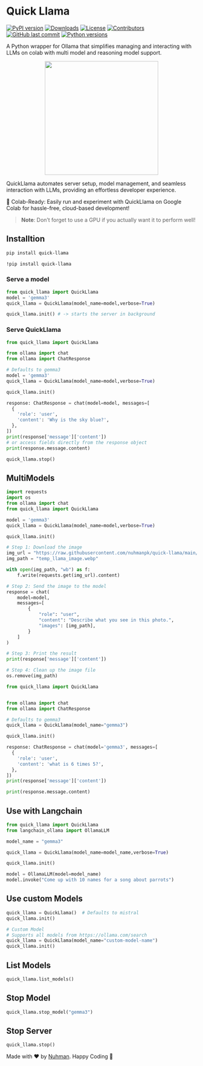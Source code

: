 # Quick Llama

[![PyPI version](https://badge.fury.io/py/quick-llama.svg?icon=si%3Apython)](https://badge.fury.io/py/quick-llama)
[![Downloads](https://pepy.tech/badge/quick-llama)](https://pepy.tech/project/quick-llama)
[![License](https://img.shields.io/badge/license-MIT-blue.svg)](https://opensource.org/licenses/MIT)
[![Contributors](https://img.shields.io/github/contributors/nuhmanpk/quick-llama.svg)](https://github.com/nuhmanpk/quick-llama/graphs/contributors)
[![GitHub last commit](https://img.shields.io/github/last-commit/nuhmanpk/quick-llama.svg)](https://github.com/nuhmanpk/quick-llama/commits)
[![Python versions](https://img.shields.io/pypi/pyversions/quick-llama.svg)](https://pypi.org/project/quick-llama/)


A Python wrapper for Ollama that simplifies managing and interacting with LLMs on colab with multi model and reasoning model support.

<p align="center">
  <img src="https://raw.githubusercontent.com/nuhmanpk/quick-llama/main/images/llama-image.webp" width="300" height="300" />
</p>

QuickLlama automates server setup, model management, and seamless interaction with LLMs, providing an effortless developer experience.

🚀 Colab-Ready: Easily run and experiment with QuickLlama on Google Colab for hassle-free, cloud-based development!

> **Note**: Don’t forget to use a GPU if you actually want it to perform well!

## Installtion

```sh
pip install quick-llama
```

```sh
!pip install quick-llama
```

### Serve a model
```py
from quick_llama import QuickLlama
model = 'gemma3'
quick_llama = QuickLlama(model_name=model,verbose=True)

quick_llama.init() # -> starts the server in background
```

### Serve QuickLlama

```py
from quick_llama import QuickLlama

from ollama import chat
from ollama import ChatResponse

# Defaults to gemma3
model = 'gemma3'
quick_llama = QuickLlama(model_name=model,verbose=True)

quick_llama.init()

response: ChatResponse = chat(model=model, messages=[
  {
    'role': 'user',
    'content': 'Why is the sky blue?',
  },
])
print(response['message']['content'])
# or access fields directly from the response object
print(response.message.content)

quick_llama.stop()

```

## MultiModels
```py
import requests
import os
from ollama import chat
from quick_llama import QuickLlama

model = 'gemma3'
quick_llama = QuickLlama(model_name=model,verbose=True)

quick_llama.init()

# Step 1: Download the image
img_url = "https://raw.githubusercontent.com/nuhmanpk/quick-llama/main/images/llama-image.webp" # quick llama cover photo
img_path = "temp_llama_image.webp"

with open(img_path, "wb") as f:
    f.write(requests.get(img_url).content)

# Step 2: Send the image to the model
response = chat(
    model=model,
    messages=[
        {
            "role": "user",
            "content": "Describe what you see in this photo.",
            "images": [img_path],
        }
    ]
)

# Step 3: Print the result
print(response['message']['content'])

# Step 4: Clean up the image file
os.remove(img_path)

```


```py
from quick_llama import QuickLlama


from ollama import chat
from ollama import ChatResponse

# Defaults to gemma3
quick_llama = QuickLlama(model_name="gemma3")

quick_llama.init()

response: ChatResponse = chat(model='gemma3', messages=[
  {
    'role': 'user',
    'content': 'what is 6 times 5?',
  },
])
print(response['message']['content'])

print(response.message.content)
```

## Use with Langchain 

```py
from quick_llama import QuickLlama
from langchain_ollama import OllamaLLM

model_name = "gemma3"

quick_llama = QuickLlama(model_name=model_name,verbose=True)

quick_llama.init()

model = OllamaLLM(model=model_name)
model.invoke("Come up with 10 names for a song about parrots")
```

## Use custom Models

```py
quick_llama = QuickLlama()  # Defaults to mistral
quick_llama.init()

# Custom Model
# Supports all models from https://ollama.com/search
quick_llama = QuickLlama(model_name="custom-model-name")
quick_llama.init()
```
## List Models

```py
quick_llama.list_models()
```

## Stop Model
```py
quick_llama.stop_model("gemma3")
```
## Stop Server

```py
quick_llama.stop()
```


Made with ❤️ by [Nuhman](https://github.com/nuhmanpk). Happy Coding 🚀
